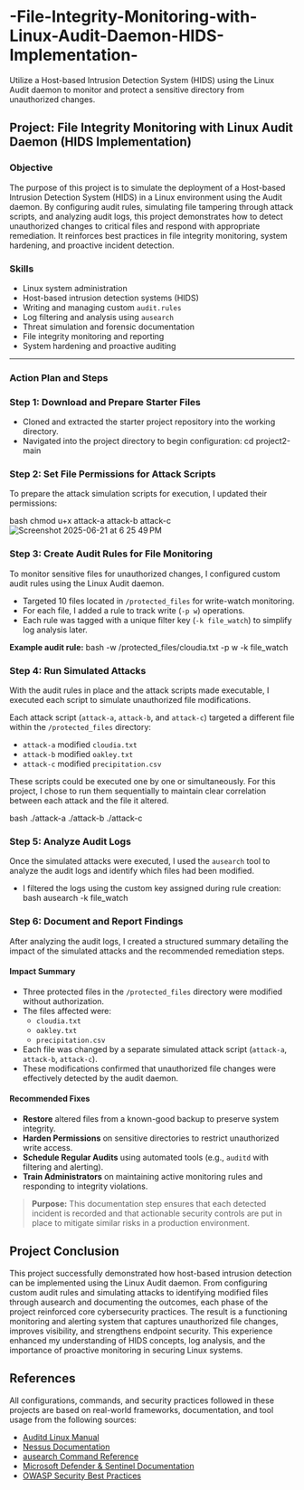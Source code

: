 # -File-Integrity-Monitoring-with-Linux-Audit-Daemon-HIDS-Implementation-
Utilize a Host-based Intrusion Detection System (HIDS) using the Linux Audit daemon to monitor and protect a sensitive directory from unauthorized changes.
## Project: File Integrity Monitoring with Linux Audit Daemon (HIDS Implementation)

### Objective
The purpose of this project is to simulate the deployment of a Host-based Intrusion Detection System (HIDS) in a Linux environment using the Audit daemon. By configuring audit rules, simulating file tampering through attack scripts, and analyzing audit logs, this project demonstrates how to detect unauthorized changes to critical files and respond with appropriate remediation. It reinforces best practices in file integrity monitoring, system hardening, and proactive incident detection.

### Skills 
- Linux system administration
- Host-based intrusion detection systems (HIDS)
- Writing and managing custom `audit.rules`
- Log filtering and analysis using `ausearch`
- Threat simulation and forensic documentation
- File integrity monitoring and reporting
- System hardening and proactive auditing

---

### Action Plan and Steps

### Step 1: Download and Prepare Starter Files
- Cloned and extracted the starter project repository into the working directory.
- Navigated into the project directory to begin configuration:
  cd project2-main

### Step 2: Set File Permissions for Attack Scripts

To prepare the attack simulation scripts for execution, I updated their permissions:

bash
chmod u+x attack-a attack-b attack-c
![Screenshot 2025-06-21 at 6 25 49 PM](https://github.com/user-attachments/assets/765d1441-44cd-43cf-b24d-0ee24c57f70a)


### Step 3: Create Audit Rules for File Monitoring

To monitor sensitive files for unauthorized changes, I configured custom audit rules using the Linux Audit daemon.

- Targeted 10 files located in `/protected_files` for write-watch monitoring.
- For each file, I added a rule to track write (`-p w`) operations.
- Each rule was tagged with a unique filter key (`-k file_watch`) to simplify log analysis later.

**Example audit rule:**
bash
-w /protected_files/cloudia.txt -p w -k file_watch

### Step 4: Run Simulated Attacks

With the audit rules in place and the attack scripts made executable, I executed each script to simulate unauthorized file modifications.

Each attack script (`attack-a`, `attack-b`, and `attack-c`) targeted a different file within the `/protected_files` directory:

- `attack-a` modified `cloudia.txt`
- `attack-b` modified `oakley.txt`
- `attack-c` modified `precipitation.csv`

These scripts could be executed one by one or simultaneously. For this project, I chose to run them sequentially to maintain clear correlation between each attack and the file it altered.

bash
./attack-a
./attack-b
./attack-c


### Step 5: Analyze Audit Logs

Once the simulated attacks were executed, I used the `ausearch` tool to analyze the audit logs and identify which files had been modified.

- I filtered the logs using the custom key assigned during rule creation:
  bash
  ausearch -k file_watch

### Step 6: Document and Report Findings

After analyzing the audit logs, I created a structured summary detailing the impact of the simulated attacks and the recommended remediation steps.

#### Impact Summary
- Three protected files in the `/protected_files` directory were modified without authorization.
- The files affected were:
  - `cloudia.txt`
  - `oakley.txt`
  - `precipitation.csv`
- Each file was changed by a separate simulated attack script (`attack-a`, `attack-b`, `attack-c`).
- These modifications confirmed that unauthorized file changes were effectively detected by the audit daemon.

#### Recommended Fixes
- **Restore** altered files from a known-good backup to preserve system integrity.
- **Harden Permissions** on sensitive directories to restrict unauthorized write access.
- **Schedule Regular Audits** using automated tools (e.g., `auditd` with filtering and alerting).
- **Train Administrators** on maintaining active monitoring rules and responding to integrity violations.

> **Purpose:** This documentation step ensures that each detected incident is recorded and that actionable security controls are put in place to mitigate similar risks in a production environment.

## Project Conclusion

This project successfully demonstrated how host-based intrusion detection can be implemented using the Linux Audit daemon. From configuring custom audit rules and simulating attacks to identifying modified files through ausearch and documenting the outcomes, each phase of the project reinforced core cybersecurity practices. The result is a functioning monitoring and alerting system that captures unauthorized file changes, improves visibility, and strengthens endpoint security. This experience enhanced my understanding of HIDS concepts, log analysis, and the importance of proactive monitoring in securing Linux systems.

## References

All configurations, commands, and security practices followed in these projects are based on real-world frameworks, documentation, and tool usage from the following sources:

- [Auditd Linux Manual](https://man7.org/linux/man-pages/man8/auditd.8.html)
- [Nessus Documentation](https://docs.tenable.com/nessus/)
- [ausearch Command Reference](https://linux.die.net/man/8/ausearch)
- [Microsoft Defender & Sentinel Documentation](https://learn.microsoft.com)
- [OWASP Security Best Practices](https://owasp.org)

